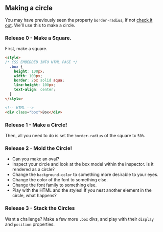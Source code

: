 ## Making a circle

You may have previously seen the property `border-radius`, If not [check it out](http://cssreference.io/property/border-radius/). We'll use this to make a circle.

### Release 0 - Make a Square.
First, make a square.

```HTML
<style>
/* CSS EMBEDDED INTO HTML PAGE */
  .box {
    height: 100px;
    width: 100px;
    border: 2px solid aqua;
    line-height: 100px;
    text-align: center;
  }
</style>

<!-- HTML -->
<div class="box">Box</div>
```

### Release 1 - Make a Circle!
Then, all you need to do is set the `border-radius` of the square to `50%`.

### Release 2 - Mold the Circle!
* Can you make an oval?
* Inspect your circle and look at the box model within the inspector. Is it rendered as a circle?
* Change the `background-color` to something more desirable to your eyes.
* Change the color of the font to something else.
* Change the font family to something else.
* Play with the HTML and the styles! If you nest another element in the circle, what happens?

### Release 3 - Stack the Circles
Want a challenge? Make a few more `.box` divs, and play with their `display` and `position` properties.
